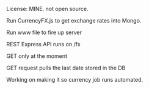 License: MINE. not open source.

Run CurrencyFX.js to get exchange rates into Mongo.

Run www file to fire up server

REST Express API runs on /fx

GET only at the moment

GET request pulls the last date stored in the DB

Working on making it so currency job runs automated.

